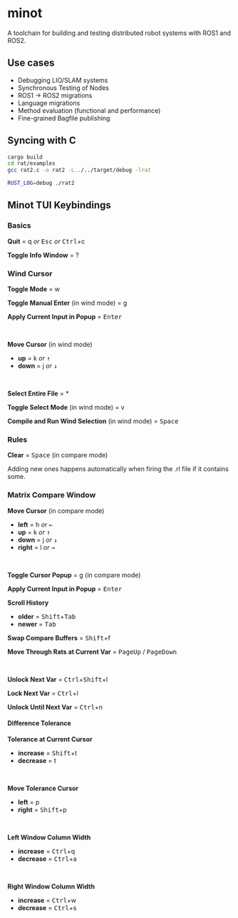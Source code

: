 # minot

A toolchain for building and testing distributed robot systems with ROS1 and ROS2.

## Use cases
* Debugging LIO/SLAM systems
* Synchronous Testing of Nodes
* ROS1 -> ROS2 migrations
* Language migrations
* Method evaluation (functional and performance)
* Fine-grained Bagfile publishing

## Syncing with C

```bash
cargo build
cd rat/examples
gcc rat2.c -o rat2 -L../../target/debug -lrat

RUST_LOG=debug ./rat2
```

## Minot TUI Keybindings

### Basics

**Quit** = q *or* <kbd>Esc</kbd> *or* <kbd>Ctrl</kbd>+c

**Toggle Info Window** = ?

### Wind Cursor

**Toggle Mode** = w

**Toggle Manual Enter** (in wind mode) = g

**Apply Current Input in Popup** = <kbd>Enter</kbd>

<br>

**Move Cursor** (in wind mode)
- **up** = k *or* <kbd>↑</kbd>
- **down** = j *or* <kbd>↓</kbd>

<br>

**Select Entire File** = *

**Toggle Select Mode** (in wind mode) = v

**Compile and Run Wind Selection** (in wind mode) = <kbd>Space</kbd>

### Rules

**Clear** = <kbd>Space</kbd> (in compare mode)

Adding new ones happens automatically when firing the .rl file if it contains some.

### Matrix Compare Window

**Move Cursor** (in compare mode)
- **left** = h *or* <kbd>←</kbd>
- **up** = k *or* <kbd>↑</kbd>
- **down** = j *or* <kbd>↓</kbd>
- **right** = l *or* <kbd>→</kbd> 

<br>


**Toggle Cursor Popup** = g (in compare mode)

**Apply Current Input in Popup** = <kbd>Enter</kbd>

**Scroll History**
- **older** = <kbd>Shift</kbd>+<kbd>Tab</kbd>
- **newer** = <kbd>Tab</kbd>

**Swap Compare Buffers** = <kbd>Shift</kbd>+f

**Move Through Rats at Current Var** = <kbd>PageUp</kbd> / <kbd>PageDown</kbd>

<br>


**Unlock Next Var** = <kbd>Ctrl</kbd>+<kbd>Shift</kbd>+l

**Lock Next Var** = <kbd>Ctrl</kbd>+l

**Unlock Until Next Var** = <kbd>Ctrl</kbd>+n

#### Difference Tolerance

**Tolerance at Current Cursor**
- **increase** = <kbd>Shift</kbd>+t
- **decrease** = t
<br>


**Move Tolerance Cursor**
- **left** = p
- **right** = <kbd>Shift</kbd>+p
<br>



**Left Window Column Width**
- **increase** = <kbd>Ctrl</kbd>+q
- **decrease** = <kbd>Ctrl</kbd>+a
<br>


**Right Window Column Width**
- **increase** = <kbd>Ctrl</kbd>+w
- **decrease** = <kbd>Ctrl</kbd>+s

